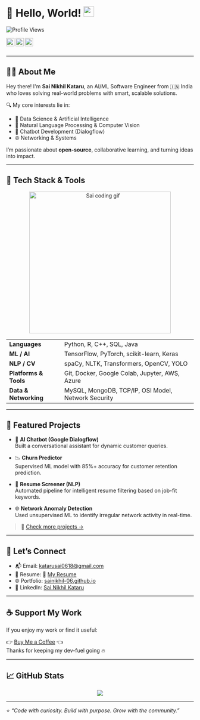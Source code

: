 # 👋 Hello, World! <img src="https://media.giphy.com/media/hvRJCLFzcasrR4ia7z/giphy.gif" width="28px">

![Profile Views](https://komarev.com/ghpvc/?username=SaiNikhil-06&label=Visitors&color=0e75b6&style=flat-square)

<a href="https://www.linkedin.com/in/sainikhil-katara/">
  <img align="left" alt="LinkedIn" width="22px" src="https://upload.wikimedia.org/wikipedia/commons/8/81/LinkedIn_icon.svg" />
</a>
<a href="https://github.com/SaiNikhil-06">
  <img align="left" alt="GitHub" width="22px" src="https://edent.github.io/SuperTinyIcons/images/png/github.png" />
</a>
<a href="https://www.instagram.com/nik_hill_insta/">
  <img align="left" alt="Instagram" width="22px" src="https://edent.github.io/SuperTinyIcons/images/svg/instagram.svg" />
</a>

<br/><br/>

---

## 👨‍💻 About Me

Hey there! I'm **Sai Nikhil Kataru**, an AI/ML Software Engineer from 🇮🇳 India who loves solving real-world problems with smart, scalable solutions.

🔍 My core interests lie in:
- 🤖 Data Science & Artificial Intelligence
- 🧠 Natural Language Processing & Computer Vision
- 💬 Chatbot Development (Dialogflow)
- 🌐 Networking & Systems

I’m passionate about **open-source**, collaborative learning, and turning ideas into impact.

---

## 🧰 Tech Stack & Tools

<div align="center">

<img align="center" src="ds4.gif" alt="Sai coding gif" width="380"/>

<table>
  <tr>
    <td><strong>Languages</strong></td>
    <td>Python, R, C++, SQL, Java</td>
  </tr>
  <tr>
    <td><strong>ML / AI</strong></td>
    <td>TensorFlow, PyTorch, scikit-learn, Keras</td>
  </tr>
  <tr>
    <td><strong>NLP / CV</strong></td>
    <td>spaCy, NLTK, Transformers, OpenCV, YOLO</td>
  </tr>
  <tr>
    <td><strong>Platforms & Tools</strong></td>
    <td>Git, Docker, Google Colab, Jupyter, AWS, Azure</td>
  </tr>
  <tr>
    <td><strong>Data & Networking</strong></td>
    <td>MySQL, MongoDB, TCP/IP, OSI Model, Network Security</td>
  </tr>
</table>

</div>

---

## 📂 Featured Projects

- 🤖 **AI Chatbot (Google Dialogflow)**  
  Built a conversational assistant for dynamic customer queries.

- 📉 **Churn Predictor**  
  Supervised ML model with 85%+ accuracy for customer retention prediction.

- 📄 **Resume Screener (NLP)**  
  Automated pipeline for intelligent resume filtering based on job-fit keywords.

- 🌐 **Network Anomaly Detection**  
  Used unsupervised ML to identify irregular network activity in real-time.

> 🧠 [Check more projects →](https://github.com/SaiNikhil-06?tab=repositories)

---

## 🤝 Let’s Connect

- 📬 Email: [katarusai0618@gmail.com](mailto:katarusai0618@gmail.com)  
- 💼 Resume: 📄 [My Resume](https://sainikhil-06.github.io/assetsR/Sai_Katara_Resume.pdf)  
- 🌐 Portfolio: [sainikhil-06.github.io](https://sainikhil-06.github.io)  
- 🔗 LinkedIn: [Sai Nikhil Kataru](https://www.linkedin.com/in/sainikhil-katara/)

---

## ☕ Support My Work

If you enjoy my work or find it useful:

👉 [Buy Me a Coffee](https://www.buymeacoffee.com/SaiNRK) 👈  
Thanks for keeping my dev-fuel going 🔥

---

## 📈 GitHub Stats

<p align="center">
  <img src="https://github-readme-stats.vercel.app/api?username=SaiNikhil-06&show_icons=true&theme=dracula&count_private=true" />
</p>

---

⭐ *“Code with curiosity. Build with purpose. Grow with the community.”*
